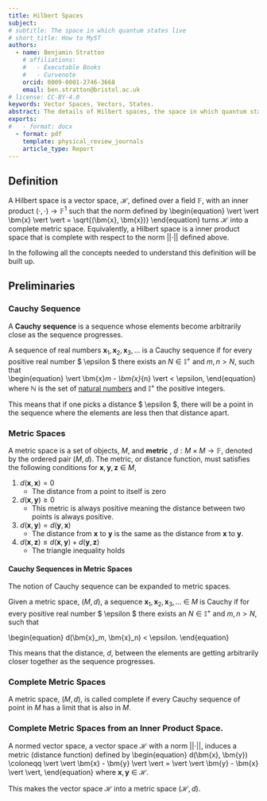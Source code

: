 ```yaml
---
title: Hilbert Spaces
subject: 
# subtitle: The space in which quantum states live
# short_title: How to MyST
authors:
  - name: Benjamin Stratton
    # affiliations:
    #   - Executable Books
    #   - Curvenote
    orcid: 0009-0001-2746-3668
    email: ben.stratton@bristol.ac.uk
# license: CC-BY-4.0
keywords: Vector Spaces, Vectors, States.  
abstract: The details of Hilbert spaces, the space in which quantum states are modelled, are given.  
exports:
#   - format: docx
  - format: pdf
    template: physical_review_journals
    article_type: Report
---
```


## Definition 

A Hilbert space is a vector space, $\mathcal{H}$, defined over a field $\mathbb{F}$, with an inner product $(\cdot, \cdot) \rightarrow \mathbb{F}^{1}$ such that the norm defined by 
\begin{equation}
 \vert \vert \bm{x} \vert \vert = \sqrt{(\bm{x}, \bm{x})}
 \end{equation}
turns $\mathcal{H}$ into a complete metric space. Equivalently, a Hilbert space is a inner product space that is complete with respect to the norm $\vert \vert \cdot \vert \vert$ defined above. 

In the following all the concepts needed to understand this definition will be built up. 

## Preliminaries

### Cauchy Sequence 

A **Cauchy sequence** is a sequence whose elements become arbitrarily close as the sequence progresses.   

A sequence of real numbers $\bm{x}_1, \bm{x}_2, \bm{x}_3, \ldots$ is a Cauchy sequence if for every positive real number $ \epsilon $ there exists an $N \in \mathbb{I}^{+}$ and $m,n > N$, such that  
\begin{equation}
\vert \bm{x}_m - \bm{x}_{n} \vert < \epsilon,
\end{equation}
where $\mathbb{N}$ is the set of [natural numbers](https://en.wikipedia.org/wiki/Natural_number) and $\mathbb{I}^{+}$ the positive integers. 

This means that if one picks a distance $ \epsilon $, there will be a point in the sequence where the elements are less then that distance apart. 

### Metric Spaces

A metric space is a set of objects, $M$, and **metric** , $d: M \times M \rightarrow \mathbb{F}$, denoted by the ordered pair $(M,d)$. The metric, or distance function, must satisfies the following conditions for $\bm{x}, \bm{y}, \bm{z}~\in~M$,

1. $d(\bm{x}, \bm{x}) = 0$
    - The distance from a point to itself is zero
2. $d(\bm{x}, \bm{y}) \geq 0$
    - This metric is always positive meaning the distance between two points is always positive. 
3. $d(\bm{x}, \bm{y}) = d(\bm{y}, \bm{x})$
    - The distance from $\bm{x}$ to $\bm{y}$  is the same as the distance from $\bm{x}$ to $\bm{y}$.
4. $d(\bm{x}, \bm{z}) \leq d(\bm{x}, \bm{y}) + d(\bm{y}, \bm{z})$
    - The triangle inequality holds 

#### Cauchy Sequences in Metric Spaces

The notion of Cauchy sequence can be expanded to metric spaces. 

Given a metric space, $(M, d)$, a sequence $\bm{x}_1, \bm{x}_2, \bm{x}_3, \ldots~\in~M$ is Cauchy if for every positive real number $ \epsilon $ there exists an $N \in \mathbb{I}^{+}$ and $m,n > N$, such that
 
\begin{equation}
d(\bm{x}_m, \bm{x}_n) < \epsilon.
\end{equation}

This means that the distance, $d$, between the elements are getting arbitrarily closer together as the sequence progresses. 

### Complete Metric Spaces

A metric space, $(M,d)$, is called complete if every Cauchy sequence of point in $M$ has a limit that is also in $M$. 

### Complete Metric Spaces from an Inner Product Space.

A normed vector space, a vector space $\mathcal{H}$ with a norm $\vert \vert \cdot \vert \vert$, induces a metric (distance function) defined by
\begin{equation}
d(\bm{x}, \bm{y}) \coloneqq \vert \vert \bm{x} - \bm{y} \vert \vert = \vert \vert \bm{y} - \bm{x} \vert \vert,
\end{equation}
where $\bm{x}, \bm{y}~\in~\mathcal{H}$. 

This makes the vector space $\mathcal{H}$ into a metric space $(\mathcal{H}, d)$. 

